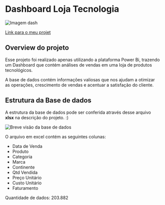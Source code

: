 # Dashboard Loja Tecnologia 

![Imagem dash](https://i.postimg.cc/XY48jBGM/dash.jpg)

[Link para o meu projet](https://app.powerbi.com/view?r=eyJrIjoiZjE5YmVlMDktMDkzOC00MGMxLThhMTgtYzM0OTczOGNmNDU2IiwidCI6ImQ2YTdlNTA2LTI2ZmEtNDMwNi1iZmZlLTlkODc5MDBmNDIwZCJ9)

## Overview do projeto

Esse projeto foi realizado apenas utilizando a plataforma Power Bi, trazendo um Dashboard que contém análises de vendas em uma loja de produtos tecnológicos. 

A base de dados contém informações valiosas que nos ajudam a otimizar as operações, crescimento de vendas e acentuar a satisfação do cliente. 

## Estrutura da Base de dados 

A estrutura da base de dados pode ser conferida através desse arquivo **xlsx** na descrição do projeto. :)

![Breve visão da base de dados](https://i.postimg.cc/zXsnvbyD/base.jpg)

O arquivo em excel contém as seguintes colunas: 
* Data de Venda
* Produto
* Categoria 
* Marca
* Continente
* Qtd Vendida
* Preço Unitário
* Custo Unitário
* Faturamento

Quantidade de dados: 203.882
